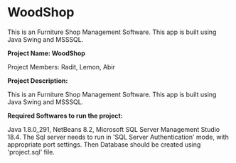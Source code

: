 # WoodShop
This is an Furniture Shop Management Software. This app is built using Java Swing and MSSSQL.

**Project Name: WoodShop**

Project Members: Radit, Lemon, Abir

**Project Description:**

This is an Furniture Shop Management Software.
This app is built using Java Swing and MSSSQL.

**Required Softwares to run the project:**

Java 1.8.0_291, NetBeans 8.2, Microsoft SQL Server Management Studio 18.4.
The Sql server needs to run in 'SQL Server Authentication' mode,
with appropriate port settings. Then Database should be created using 'project.sql' file.
